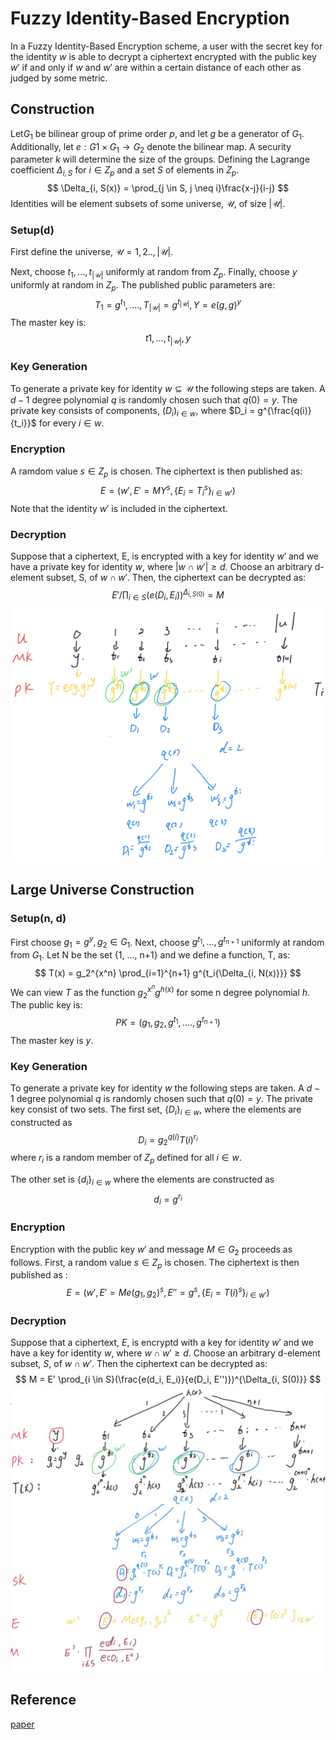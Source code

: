# Fuzzy Identity-Based Encryption

In a Fuzzy Identity-Based Encryption scheme, a user with the secret key for the identity $w$ is able to decrypt a ciphertext encrypted with the public key $w'$ if and only if $w$ and $w'$ are within a certain distance of each other as judged by some metric.

## Construction

Let$G_1$ be bilinear group of prime order $p$, and let $g$ be a generator of $G_1$. Additionally, let $e:G1 \times G_1 \to G_2$ denote the bilinear map. A security parameter $k$ will determine the size of the groups. Defining the Lagrange coefficient $\Delta_{i, S}$ for $i \in Z_p$ and a set $S$ of elements in $Z_p$.
$$
\Delta_{i, S(x)} = \prod_{j \in S, j \neq i}\frac{x-j}{i-j}
$$
Identities will be element subsets of some universe, $\mathcal{U}$, of size $|\mathcal{U}|$.

### Setup(d)

First define the universe, $\mathcal{U} = 1,2..,\mathcal{|U|}$.

Next, choose $t_1,...,t_{|\mathcal{U}|}$ uniformly at random from $Z_p$. Finally, choose $y$ uniformly at random in $Z_p$. The published public parameters are:
$$
T_1 = g^{t_1}, ...., T_{|\mathcal{U}|}=g^{t_{|\mathcal{U}|}}, Y=e(g, g)^y
$$
The master key is:
$$
t1,...,t_{|\mathcal{U}|}, y
$$

### Key Generation

To generate a private key for identity $w \subseteq \mathcal{U}$ the following steps are taken. A $d-1$ degree polynomial $q$ is randomly chosen such that $q(0)=y$. The private key consists of components, $(D_i)_{i \in w}$, where $D_i = g^{\frac{q(i)}{t_i}}$ for every $i \in w$.

### Encryption

A ramdom value $s \in Z_p$ is chosen. The ciphertext is then published as:
$$
E = (w', E'=MY^s, \{E_i=T_i^s\}_{i \in w'})
$$
Note that the identity $w'$ is included in the ciphertext.

### Decryption

Suppose that a ciphertext, E, is encrypted with a key for identity $w'$ and we have a private key for identity $w$, where $|w \cap w'| \geq d$. Choose an arbitrary d-element subset, S, of $w \cap w'$. Then, the ciphertext can be decrypted as:
$$
E' / \prod_{i \in S}(e(D_i, E_i))^{\Delta_{i, S(0)}} = M
$$
![img](../../img/AF40481F209BA967678AE32FBC5E8C7E.png)

## Large Universe Construction

### Setup(n, d)

First choose $g_1=g^y, g_2 \in G_1$. Next, choose $g^{t_1},...,g^{t_{n+1}}$ uniformly at random from $G_1$. Let N be the set {1, ..., n+1} and we define a function, T, as:
$$
T(x) = g_2^{x^n} \prod_{i=1}^{n+1} g^{t_i{\Delta_{i, N(x)}}}
$$
We can view $T$ as the function $g_2^{x^n}g^{h(x)}$ for some n degree polynomial $h$. The public key is:
$$
PK = (g_1, g_2, g^{t_1}, ...., g^{t_{n+1}})
$$
The master key is $y$.

### Key Generation

To generate a private key for identity $w$ the following steps are taken. A $d - 1$ degree polynomial $q$ is randomly chosen such that $q(0) = y$. The private key consist of two sets. The first set, $\{D_i\}_{i \in w}$, where the elements are constructed as
$$
D_i = g_2^{q(i)}T(i)^{r_i}
$$
where $r_i$ is a random member of $Z_p$ defined for all $i \in w$.

The other set is $\{d_i\}_{i \in w}$ where the elements are constructed as
$$
d_i = g^{r_i}
$$

### Encryption

Encryption with the public key $w'$ and message $M \in G_2$ proceeds as follows. First, a random value $s \in Z_p$ is chosen. The ciphertext is then published as :
$$
E =(w', E'=Me(g_1, g_2)^s, E''=g^s, \{E_i=T(i)^s\}_{i \in w'})
$$

### Decryption

Suppose that a ciphertext, $E$, is encryptd with a key for identity $w'$ and we have a key for identity $w$, where $w \cap w' \geq d$. Choose an arbitrary d-element subset, $S$, of $w \cap w'$. Then the ciphertext can be decrypted as:
$$
M = E' \prod_{i \in S}(\frac{e(d_i, E_i)}{e(D_i, E'')})^{\Delta_{i, S(0)}}
$$
![img](../../img/BFF89F378C6D27F7AD99B1A7FB0DAEEE.png)

## Reference

[paper](https://sci-hub.se/https://doi.org/10.1007/11426639_27)